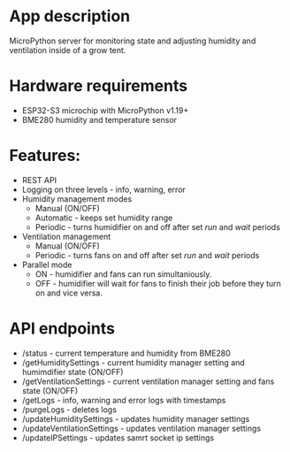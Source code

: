 # App description
MicroPython server for monitoring state and adjusting humidity and ventilation inside of a grow tent.

# Hardware requirements
* ESP32-S3 microchip with MicroPython v1.19+
* BME280 humidity and temperature sensor

# Features:
- REST API
- Logging on three levels - info, warning, error
- Humidity management modes
  - Manual (ON/OFF)
  - Automatic - keeps set humidity range
  - Periodic - turns humidifier on and off after set *run* and *wait* periods
- Ventilation management
  - Manual (ON/OFF)
  - Periodic - turns fans on and off after set *run* and *wait* periods
- Parallel mode
  - ON - humidifier and fans can run simultaniously.
  - OFF - humidifier will wait for fans to finish their job before they turn on and vice versa.

# API endpoints
* /status - current temperature and humidity from BME280
* /getHumiditySettings - current humidity manager setting and humimdifier state (ON/OFF)
* /getVentilationSettings - current ventilation manager setting and fans state (ON/OFF)
* /getLogs - info, warning and error logs with timestamps
* /purgeLogs - deletes logs
* /updateHumiditySettings - updates humidity manager settings
* /updateVentilationSettings - updates ventilation manager settings
* /updateIPSettings - updates samrt socket ip settings
